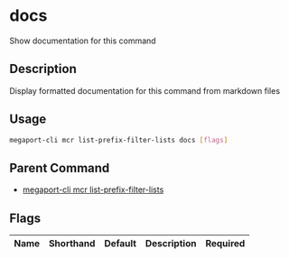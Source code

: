 # docs

Show documentation for this command

## Description

Display formatted documentation for this command from markdown files

## Usage

```sh
megaport-cli mcr list-prefix-filter-lists docs [flags]
```


## Parent Command

* [megaport-cli mcr list-prefix-filter-lists](megaport-cli_mcr_list-prefix-filter-lists.md)
## Flags

| Name | Shorthand | Default | Description | Required |
|------|-----------|---------|-------------|----------|

